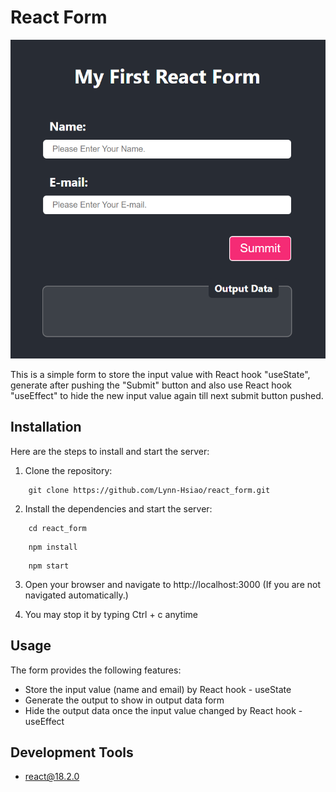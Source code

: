 # React Form

![Cover Page](https://github.com/Lynn-Hsiao/react_form/blob/main/public/coverPage.png)

This is a simple form to store the input value with React hook "useState", generate after pushing the "Submit" button and also use React hook "useEffect" to hide the new input value again till next submit button pushed.

## Installation

Here are the steps to install and start the server:

1. Clone the repository:

```
    git clone https://github.com/Lynn-Hsiao/react_form.git
```

2. Install the dependencies and start the server:

```
    cd react_form
```

```
    npm install
```

```
    npm start
```

3. Open your browser and navigate to http://localhost:3000
   (If you are not navigated automatically.)

4. You may stop it by typing Ctrl + c anytime

## Usage

The form provides the following features:

- Store the input value (name and email) by React hook - useState
- Generate the output to show in output data form
- Hide the output data once the input value changed by React hook - useEffect

## Development Tools

- react@18.2.0
